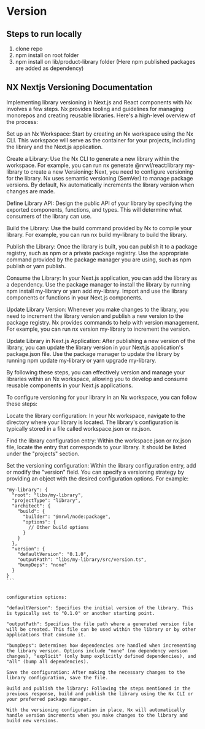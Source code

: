 

# Version

## Steps to run locally
1. clone repo
2. npm install on root folder
3. npm install on lib/product-library folder (Here npm published packages are added as dependency)

## NX Nextjs Versioning Documentation

Implementing library versioning in Next.js and React components with Nx involves a few steps. Nx provides tooling and guidelines for managing monorepos and creating reusable libraries. Here's a high-level overview of the process: 

Set up an Nx Workspace: Start by creating an Nx workspace using the Nx CLI. This workspace will serve as the container for your projects, including the library and the Next.js application. 

Create a Library: Use the Nx CLI to generate a new library within the workspace. For example, you can run nx generate @nrwl/react:library my-library to create a new Versioning: Next, you need to configure versioning for the library. Nx uses semantic versioning (SemVer) to manage package versions. By default, Nx automatically increments the library version when changes are made. 

Define Library API: Design the public API of your library by specifying the exported components, functions, and types. This will determine what consumers of the library can use. 

Build the Library: Use the build command provided by Nx to compile your library. For example, you can run nx build my-library to build the library. 

Publish the Library: Once the library is built, you can publish it to a package registry, such as npm or a private package registry. Use the appropriate command provided by the package manager you are using, such as npm publish or yarn publish. 

Consume the Library: In your Next.js application, you can add the library as a dependency. Use the package manager to install the library by running npm install my-library or yarn add my-library. Import and use the library components or functions in your Next.js components. 

Update Library Version: Whenever you make changes to the library, you need to increment the library version and publish a new version to the package registry. Nx provides commands to help with version management. For example, you can run nx version my-library to increment the version. 

Update Library in Next.js Application: After publishing a new version of the library, you can update the library version in your Next.js application's package.json file. Use the package manager to update the library by running npm update my-library or yarn upgrade my-library. 

By following these steps, you can effectively version and manage your libraries within an Nx workspace, allowing you to develop and consume reusable components in your Next.js applications. 

 

To configure versioning for your library in an Nx workspace, you can follow these steps: 

Locate the library configuration: In your Nx workspace, navigate to the directory where your library is located. The library's configuration is typically stored in a file called workspace.json or nx.json. 

Find the library configuration entry: Within the workspace.json or nx.json file, locate the entry that corresponds to your library. It should be listed under the "projects" section. 

Set the versioning configuration: Within the library configuration entry, add or modify the "version" field. You can specify a versioning strategy by providing an object with the desired configuration options. For example: 

 
````
"my-library": { 
  "root": "libs/my-library", 
  "projectType": "library", 
  "architect": { 
    "build": { 
      "builder": "@nrwl/node:package", 
      "options": { 
        // Other build options 
      } 
    } 
  }, 
  "version": { 
    "defaultVersion": "0.1.0", 
    "outputPath": "libs/my-library/src/version.ts", 
    "bumpDeps": "none" 
  } 
} 
```
 

configuration options: 

"defaultVersion": Specifies the initial version of the library. This is typically set to "0.1.0" or another starting point. 

"outputPath": Specifies the file path where a generated version file will be created. This file can be used within the library or by other applications that consume it. 

"bumpDeps": Determines how dependencies are handled when incrementing the library version. Options include "none" (no dependency version changes), "explicit" (only bump explicitly defined dependencies), and "all" (bump all dependencies). 

Save the configuration: After making the necessary changes to the library configuration, save the file. 

Build and publish the library: Following the steps mentioned in the previous response, build and publish the library using the Nx CLI or your preferred package manager. 

With the versioning configuration in place, Nx will automatically handle version increments when you make changes to the library and build new versions. 

 
